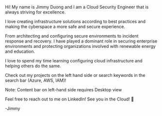 Hi! My name is Jimmy Duong and I am a Cloud Security Engineer that is always striving for excellence.   

I love creating infrastructure solutions according to best practices and making the cyberspace a more safe and secure experience.  
  
From architecting and configuring secure environments to incident response and recovery. I have played a dominant role in securing enterprise environments and protecting organizations involved with renewable energy and education.

I love to spend my time learning configuring cloud infrastructure and helping others do the same. 

Check out my projects on the left hand side or search keywords in the search bar (Azure, AWS, IAM)! 

Note: Content bar on left-hand side requires Desktop view

Feel free to reach out to me on LinkedIn! 
See you in the Cloud! 🦦

-Jimmy